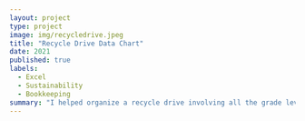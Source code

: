 ```yaml
---
layout: project
type: project
image: img/recycledrive.jpeg
title: "Recycle Drive Data Chart"
date: 2021
published: true
labels:
  - Excel
  - Sustainability
  - Bookkeeping
summary: "I helped organize a recycle drive involving all the grade levels (7th-12th) in my school, and I was in charge of bookkeeping."
---
```


<div class="text-center p-4">
  <img width="600px" src="../img/recycledrive.jpeg
</div>

During my school's spirit week, each grade level competed in donating the most recycled cans/bottles and money. Each bottle/can counts as 5 cents added to the grade level's total. To motivate students to donate, each student in the winning grade level earns a free boba. The recycle drive was a success with a total donation of $4,273.81 to a selected charity. 

My job in this project was to count the money and cans donated, and to record and organize the data on Excel. The most difficult part was counting the money by hand and counting over 4,000 cans/bottles. Two other fellow students helped count and double check any miscounting. I learned how to persude the students to donate and it was a great experience using Excel. 
